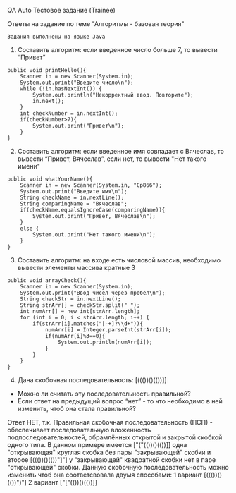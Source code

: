 QA Auto Тестовое задание (Trainee)
    
  Ответы на задание по теме "Алгоритмы - базовая теория"

    Задания выполнены на языке Java
 
  1. Составить алгоритм: если введенное число больше 7, то вывести “Привет”
     
    public void printHello(){
        Scanner in = new Scanner(System.in);
        System.out.print("Введите число\n");
        while (!in.hasNextInt()) {
            System.out.println("Некорректный ввод. Повторите");
            in.next();
        }
        int checkNumber = in.nextInt();
        if(checkNumber>7){
            System.out.print("Привет\n");
        }
    }

  2. Составить алгоритм: если введенное имя совпадает с Вячеслав, то вывести “Привет, Вячеслав”, если нет, то вывести "Нет такого имени"

    public void whatYourName(){
        Scanner in = new Scanner(System.in, "Cp866");
        System.out.print("Введите имя\n");
        String checkName = in.nextLine();
        String comparingName = "Вячеслав";
        if(checkName.equalsIgnoreCase(comparingName)){
            System.out.print("Привет, Вячеслав\n");
        }
        else {
            System.out.print("Нет такого имени\n");
        }
    }

  3. Составить алгоритм: на входе есть числовой массив, необходимо вывести элементы массива кратные 3

    public void arrayCheck(){
        Scanner in = new Scanner(System.in);
        System.out.print("Ввод чисел через пробел\n");
        String checkStr = in.nextLine();
        String strArr[] = checkStr.split(" ");
        int numArr[] = new int[strArr.length];
        for (int i = 0; i < strArr.length; i++) {
            if(strArr[i].matches("[-+]?\\d+")){
                numArr[i] = Integer.parseInt(strArr[i]);
                if(numArr[i]%3==0){
                    System.out.println(numArr[i]);
                }
            }
        }
    }
    
  4. Дана скобочная последовательность: [((())()(())]]
  - Можно ли считать эту последовательность правильной?
  - Если ответ на предыдущий вопрос “нет” - то что необходимо в ней изменить, чтоб она стала правильной?

  Ответ НЕТ, т.к. Правильная скобочная последовательность (ПСП) - обеспечивает последовательную вложенность подпоследовательностей, обрамлённых открытой и закрытой скобкой одного типа. В данном примере имеется ["("(())()(())]] одна "открывающая" круглая скобка без пары "закрывающей" скобки и второе [((())()(())"]"] у "закрывающей" квадратной скобки нет в паре "открывающей" скобки. 
  Данную скобочную последовательность можно изменить чтоб она соответсвовала двумя способами:
  1 вариант [((())()(())")"] 
  2 вариант ["["(())()(())]]   
